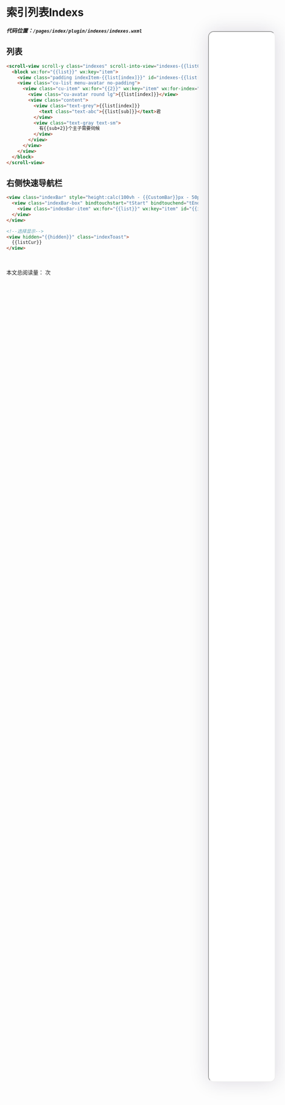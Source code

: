 <!--
 * @Descripttion: 
 * @version: V1.0
 * @Author: Xiaokang Lei
 * @email: lxk201808@163.com
 * @Date: 2022-12-02 17:56:12
 * @LastEditors: Xiaokang Lei
 * @LastEditTime: 2022-12-09 17:05:35
-->

<div class="minipre" style="width:18%; height:86%; float:right; position:fixed; right:3%;top: 4%;z-index: 99;">
    <iframe src="./h5/index.html#/pages/index/plugin/indexes/indexes" width="100%" height="80%" style="border-radius:15px; box-shadow:0 0 50px 0px rgb(30 0 60 / 15%);"></iframe>
</div>

# 索引列表Indexs

***代码位置：`/pages/index/plugin/indexes/indexes.wxml`***

## 列表

```html
<scroll-view scroll-y class="indexes" scroll-into-view="indexes-{{listCurID}}" style="height:calc(100vh - {{CustomBar}}px - 50px)" scroll-with-animation="true" enable-back-to-top="true">
  <block wx:for="{{list}}" wx:key="item">
    <view class="padding indexItem-{{list[index]}}" id="indexes-{{list[index]}}" data-index="{{list[index]}}">{{list[index]}}</view>
    <view class="cu-list menu-avatar no-padding">
      <view class="cu-item" wx:for="{{2}}" wx:key="item" wx:for-index="sub">
        <view class="cu-avatar round lg">{{list[index]}}</view>
        <view class="content">
          <view class="text-grey">{{list[index]}}
            <text class="text-abc">{{list[sub]}}</text>君
          </view>
          <view class="text-gray text-sm">
            有{{sub+2}}个主子需要伺候
          </view>
        </view>
      </view>
    </view>
  </block>
</scroll-view>
```

## 右侧快速导航栏

```html
<view class="indexBar" style="height:calc(100vh - {{CustomBar}}px - 50px)">
  <view class="indexBar-box" bindtouchstart="tStart" bindtouchend="tEnd" catchtouchmove="tMove">
    <view class="indexBar-item" wx:for="{{list}}" wx:key="item" id="{{index}}" bindtouchstart="getCur" bindtouchend="setCur">{{list[index]}}</view>
  </view>
</view>

<!--选择显示-->
<view hidden="{{hidden}}" class="indexToast">
  {{listCur}}
</view>
```

<br>

本文总阅读量：<span id="busuanzi_value_page_pv"></span> 次
